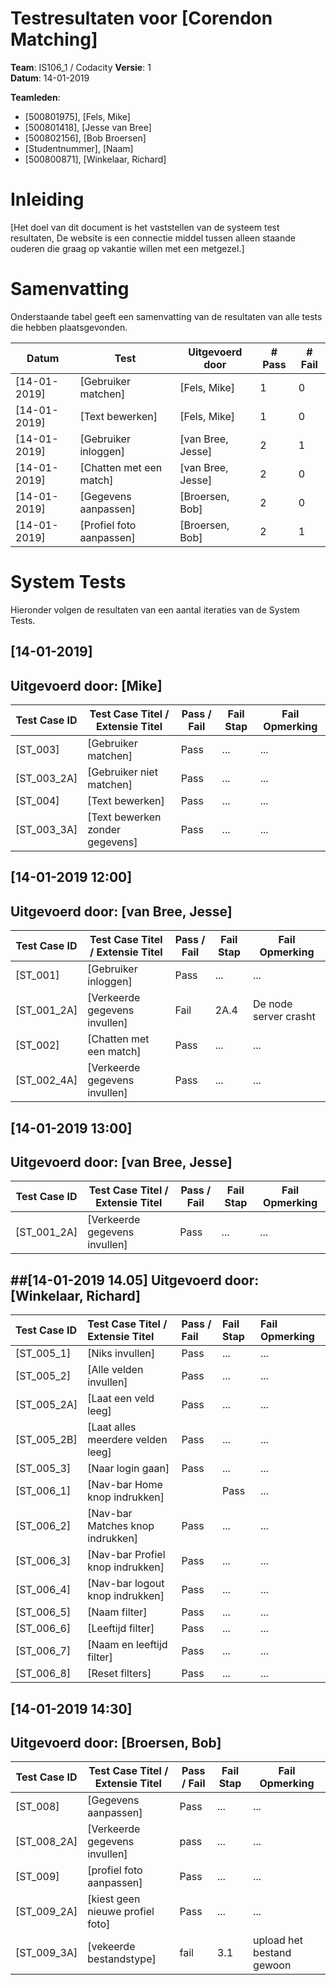 # Testresultaten voor [Corendon Matching]
**Team**: IS106_1 / Codacity
**Versie**: 1  
**Datum**: 14-01-2019  

**Teamleden**:
- [500801975], [Fels, Mike]
- [500801418], [Jesse van Bree]
- [500802156], [Bob Broersen]
- [Studentnummer], [Naam]
- [500800871], [Winkelaar, Richard]

# Inleiding
[Het doel van dit document is het vaststellen van de systeem test resultaten, De website is een connectie middel tussen alleen staande ouderen die graag op vakantie willen met een metgezel.]

# Samenvatting
Onderstaande tabel geeft een samenvatting van de resultaten van alle tests die hebben plaatsgevonden.

| Datum | Test | Uitgevoerd door | # Pass | # Fail |
|-|-|-|-|-|
| [14-01-2019] | [Gebruiker matchen] | [Fels, Mike] | 1 | 0 |
| [14-01-2019] | [Text bewerken] | [Fels, Mike] | 1 | 0 |
| [14-01-2019] | [Gebruiker inloggen] | [van Bree, Jesse] | 2 | 1 |
| [14-01-2019] | [Chatten met een match] | [van Bree, Jesse] | 2 | 0 |
| [14-01-2019] | [Gegevens aanpassen] | [Broersen, Bob] | 2 | 0 |
| [14-01-2019] | [Profiel foto aanpassen] | [Broersen, Bob] | 2 | 1 |

# System Tests
Hieronder volgen de resultaten van een aantal iteraties van de System Tests.

## [14-01-2019]
**Uitgevoerd door:** [Mike]  
---
| Test Case ID | Test Case Titel / Extensie Titel | Pass / Fail |  Fail Stap | Fail Opmerking |  
|-|-|-|-|-|
| [ST_003] | [Gebruiker matchen] | Pass | ... | ... |  
| [ST_003_2A] | [Gebruiker niet matchen] | Pass | ... | ... |  
| [ST_004] | [Text bewerken] | Pass | ... | ... |  
| [ST_003_3A] | [Text bewerken zonder gegevens] | Pass | ... | ... |  

## [14-01-2019 12:00]
**Uitgevoerd door:** [van Bree, Jesse]
---
| Test Case ID | Test Case Titel / Extensie Titel | Pass / Fail |  Fail Stap | Fail Opmerking |
|-|-|-|-|-|
| [ST_001] | [Gebruiker inloggen] | Pass | ... | ... |
| [ST_001_2A] | [Verkeerde gegevens invullen] | Fail | 2A.4 | De node server crasht |
| [ST_002] | [Chatten met een match] | Pass | ... | ... |
| [ST_002_4A] | [Verkeerde gegevens invullen] | Pass | ... | ... |

## [14-01-2019 13:00]
**Uitgevoerd door:** [van Bree, Jesse]
---
| Test Case ID | Test Case Titel / Extensie Titel | Pass / Fail |  Fail Stap | Fail Opmerking |
|-|-|-|-|-|
| [ST_001_2A] | [Verkeerde gegevens invullen] | Pass | ... | ... |

##[14-01-2019 14.05]
**Uitgevoerd door:** [Winkelaar, Richard]
---
| Test Case ID | Test Case Titel / Extensie Titel | Pass / Fail |  Fail Stap | Fail Opmerking |
|:------------|:---------------------------------|:------------|:-----------|:---------------|
|[ST_005_1]|[Niks invullen]|Pass|...|...|
|[ST_005_2]|[Alle velden invullen]|Pass|...|...|
|[ST_005_2A]|[Laat een veld leeg]|Pass|...|...|
|[ST_005_2B]|[Laat alles meerdere velden leeg]|Pass|...|...|
|[ST_005_3]|[Naar login gaan]|Pass|...|...|
|[ST_006_1]|[Nav-bar Home knop indrukken]||Pass|...|...|
|[ST_006_2]|[Nav-bar Matches knop indrukken]|Pass|...|...|
|[ST_006_3]|[Nav-bar Profiel knop indrukken]|Pass|...|...|
|[ST_006_4]|[Nav-bar logout knop indrukken]|Pass|...|...|
|[ST_006_5]|[Naam filter]|Pass|...|...|
|[ST_006_6]|[Leeftijd filter]|Pass|...|...|
|[ST_006_7]|[Naam en leeftijd filter]|Pass|...|...|
|[ST_006_8]|[Reset filters]|Pass|...|...|

## [14-01-2019 14:30]
**Uitgevoerd door:** [Broersen, Bob]
---
| Test Case ID | Test Case Titel / Extensie Titel | Pass / Fail |  Fail Stap | Fail Opmerking |
|-|-|-|-|-|
| [ST_008] | [Gegevens aanpassen] | Pass | ... | ... |
| [ST_008_2A] | [Verkeerde gegevens invullen] | pass | ... | ... |
| [ST_009] | [profiel foto aanpassen] | Pass | ... | ... |
| [ST_009_2A] | [kiest geen nieuwe profiel foto] | Pass | ... | ... |
| [ST_009_3A] | [vekeerde bestandstype] | fail | 3.1 | upload het bestand gewoon |